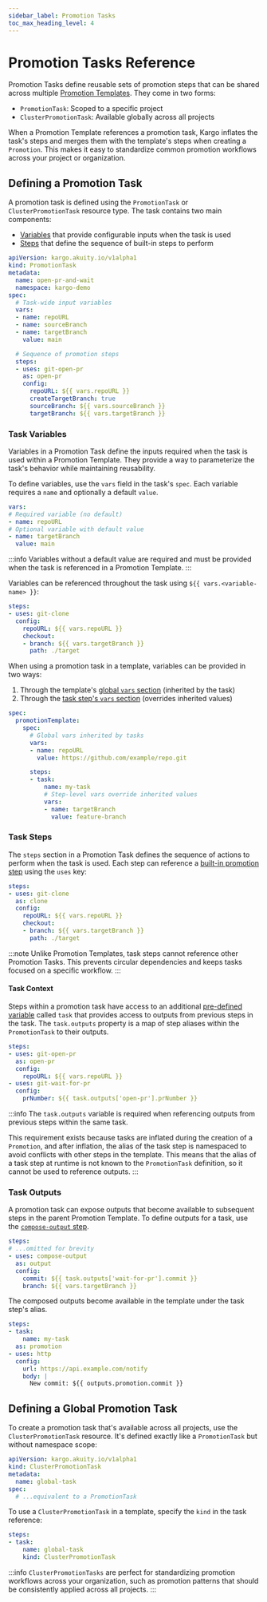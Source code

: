 ```yaml
---
sidebar_label: Promotion Tasks
toc_max_heading_level: 4
---
```


# Promotion Tasks Reference

Promotion Tasks define reusable sets of promotion steps that can be shared across
multiple [Promotion Templates](15-promotion-templates.md). They come in two forms:

- `PromotionTask`: Scoped to a specific project
- `ClusterPromotionTask`: Available globally across all projects

When a Promotion Template references a promotion task, Kargo inflates the task's
steps and merges them with the template's steps when creating a `Promotion`.
This makes it easy to standardize common promotion workflows across your project
or organization.

## Defining a Promotion Task

A promotion task is defined using the `PromotionTask` or `ClusterPromotionTask`
resource type. The task contains two main components:

- [Variables](#task-variables) that provide configurable inputs when the task
  is used
- [Steps](#task-steps) that define the sequence of built-in steps to perform

```yaml
apiVersion: kargo.akuity.io/v1alpha1
kind: PromotionTask
metadata:
  name: open-pr-and-wait
  namespace: kargo-demo
spec:
  # Task-wide input variables
  vars:
  - name: repoURL
  - name: sourceBranch
  - name: targetBranch
    value: main

  # Sequence of promotion steps
  steps:
  - uses: git-open-pr
    as: open-pr
    config:
      repoURL: ${{ vars.repoURL }}
      createTargetBranch: true
      sourceBranch: ${{ vars.sourceBranch }}
      targetBranch: ${{ vars.targetBranch }}
```

### Task Variables

Variables in a Promotion Task define the inputs required when the task is used within
a Promotion Template. They provide a way to parameterize the task's behavior while
maintaining reusability.

To define variables, use the `vars` field in the task's `spec`. Each variable requires
a `name` and optionally a default `value`.

```yaml
vars:
# Required variable (no default)
- name: repoURL
# Optional variable with default value
- name: targetBranch
  value: main
```

:::info
Variables without a default value are required and must be provided when the task
is referenced in a Promotion Template.
:::

Variables can be referenced throughout the task using `${{ vars.<variable-name> }}`:

```yaml
steps:
- uses: git-clone
  config:
    repoURL: ${{ vars.repoURL }}
    checkout:
    - branch: ${{ vars.targetBranch }}
      path: ./target
```

When using a promotion task in a template, variables can be provided in two ways:

1. Through the template's
   [global `vars` section](15-promotion-templates.md#variables)
   (inherited by the task)
1. Through the
   [task step's `vars` section](15-promotion-templates.md#step-variables)
   (overrides inherited values)

```yaml
spec:
  promotionTemplate:
    spec:
      # Global vars inherited by tasks
      vars:
      - name: repoURL
        value: https://github.com/example/repo.git

      steps:
      - task:
          name: my-task
          # Step-level vars override inherited values
          vars:
          - name: targetBranch
            value: feature-branch
```

### Task Steps

The `steps` section in a Promotion Task defines the sequence of actions to
perform when the task is used. Each step can reference a
[built-in promotion step](./promotion-steps) using the `uses` key:

```yaml
steps:
- uses: git-clone
  as: clone
  config:
    repoURL: ${{ vars.repoURL }}
    checkout:
    - branch: ${{ vars.targetBranch }}
      path: ./target
```

:::note
Unlike Promotion Templates, task steps cannot reference other Promotion Tasks.
This prevents circular dependencies and keeps tasks focused on a specific
workflow.
:::

#### Task Context

Steps within a promotion task have access to an additional
[pre-defined variable](20-expressions.md#pre-defined-variables) called
`task` that provides access to outputs from previous steps in the task. The
`task.outputs` property is a map of step aliases within the `PromotionTask`
to their outputs.

```yaml
steps:
- uses: git-open-pr
  as: open-pr
  config:
    repoURL: ${{ vars.repoURL }}
- uses: git-wait-for-pr
  config:
    prNumber: ${{ task.outputs['open-pr'].prNumber }}
```

:::info
The `task.outputs` variable is required when referencing outputs from previous
steps within the same task.

This requirement exists because tasks are inflated during the creation of a
`Promotion`, and after inflation, the alias of the task step is namespaced
to avoid conflicts with other steps in the template. This means that the
alias of a task step at runtime is not known to the `PromotionTask` definition,
so it cannot be used to reference outputs.
:::

### Task Outputs

A promotion task can expose outputs that become available to subsequent steps in
the parent Promotion Template. To define outputs for a task, use the
[`compose-output` step](30-promotion-steps/compose-output.md).

```yaml
steps:
# ...omitted for brevity
- uses: compose-output
  as: output
  config:
    commit: ${{ task.outputs['wait-for-pr'].commit }}
    branch: ${{ vars.targetBranch }}
```

The composed outputs become available in the template under the task step's alias.

```yaml
steps:
- task:
    name: my-task
  as: promotion
- uses: http
  config:
    url: https://api.example.com/notify
    body: |
      New commit: ${{ outputs.promotion.commit }}
```

## Defining a Global Promotion Task

To create a promotion task that's available across all projects, use the
`ClusterPromotionTask` resource. It's defined exactly like a `PromotionTask`
but without namespace scope:

```yaml
apiVersion: kargo.akuity.io/v1alpha1
kind: ClusterPromotionTask
metadata:
  name: global-task
spec:
  # ...equivalent to a PromotionTask
```

To use a `ClusterPromotionTask` in a template, specify the `kind` in the task
reference:

```yaml
steps:
- task:
    name: global-task
    kind: ClusterPromotionTask
```

:::info
`ClusterPromotionTasks` are perfect for standardizing promotion workflows across
your organization, such as promotion patterns that should be consistently applied
across all projects.
:::

